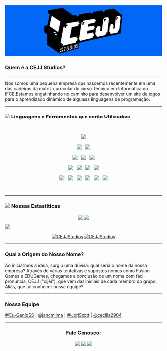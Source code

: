 ![Design and Development](https://github.com/CEJJStudios/CEJJStudios/blob/main/CEJJV1BANNER.png)

### Quem é a CEJJ Studios?

---

Nós somos uma pequena empresa que nascemos recentemente em uma das cadeiras da matriz curricular do curso Técnico em Informática no IFCE.Estamos engatinhando no caminho para desenvolver um site de jogos para o aprendizado dinâmico de algumas linguagens de programação.

---

### <img src="https://media2.giphy.com/media/QssGEmpkyEOhBCb7e1/giphy.gif?cid=ecf05e47a0n3gi1bfqntqmob8g9aid1oyj2wr3ds3mg700bl&rid=giphy.gif" width ="25"><b> Linguagens e Ferramentas que serão Utilizadas:</b>

<br>

<p  align="center">

<img src="https://img.shields.io/badge/javascript%20-%23323330.svg?&style=for-the-badge&logo=javascript&logoColor=%23F7DF1E" height="25"/>
  </p>
  
<p  align="center">

<img src="https://img.shields.io/badge/html5-%23E34F26.svg?style=for-the-badge&logo=html5&logoColor=white" height="25"/>  
  &nbsp;
<img src="https://img.shields.io/badge/css3-%231572B6.svg?style=for-the-badge&logo=css3&logoColor=white" height="25"/>
  </p>
  
  <p  align="center">

  
<img src="https://img.shields.io/badge/react-00000F?style=for-the-badge&logo=reacte&logoColor=white" height="25"/>
  &nbsp;
<img src="https://img.shields.io/badge/Firebase-00000F?style=for-the-badge&logo=firebase&logoColor=white" height="25"/>
  &nbsp;
<img src="https://img.shields.io/badge/Visual%20Studio%20Code-0078d7.svg?style=for-the-badge&logo=visual-studio-code&logoColor=white" height="25"/>  
 </p>
 
 <p  align="center">

  
<img src="https://img.shields.io/badge/github-%23121011.svg?style=for-the-badge&logo=github&logoColor=white" height="25">
  &nbsp;

<img src="https://img.shields.io/badge/C-00599C?style=for-the-badge&logo=c&logoColor=white" height="25">
&nbsp;
  
  <img src="(https://img.shields.io/badge/RPGMaker-%2300C4CC.svg?style=for-the-badge&logo=RPGMaker&logoColor=white" height="25">
&nbsp;
  
<img src="https://img.shields.io/badge/C%2B%2B-00599C?style=for-the-badge&logo=c%2B%2B&logoColor=white" height="25">
</p>
<p align="center">

<img src="https://img.shields.io/badge/Java-ED8B00?style=for-the-badge&logo=java&logoColor=white" height="25">
&nbsp;
  <img src="https://img.shields.io/badge/MySQL-00000F?style=for-the-badge&logo=mysql&logoColor=white" height="25">
&nbsp;
    <img src="https://img.shields.io/badge/conda-342B029.svg?&style=for-the-badge&logo=anaconda&logoColor=white" height="25">
&nbsp;
    <img src="https://img.shields.io/badge/pycharm-143?style=for-the-badge&logo=pycharm&logoColor=black&color=black&labelColor=green" height="25">
&nbsp;
  <img src="https://img.shields.io/badge/sublime_text-%23575757.svg?&style=for-the-badge&logo=sublime-text&logoColor=important" height="25">
&nbsp;
  <img src="https://img.shields.io/badge/Visual_Studio_Code-0078D4?style=for-the-badge&logo=visual%20studio%20code&logoColor=white" height="25">

</p>
<br>

---

### <img src="https://media.giphy.com/media/iY8CRBdQXODJSCERIr/giphy.gif" width="25"> <b>Nossas Estastíticas</b>


<p align="center">
<a href="https://github.com/CEJJStudios/">
  <img align="center" src="https://github-readme-stats.vercel.app/api?username=CEJJStudios&include_all_commits=true&count_private=true&show_icons=true&line_height=20&title_color=7A7ADB&icon_color=2234AE&text_color=D3D3D3&bg_color=0,000000,130F40" width="450"/>
</a>
 
<a href="https://github.com/CEJJStudios">
  <img align="center" src="https://github-readme-streak-stats.herokuapp.com/?user=CEJJStudios&theme=blueberry" width="380"/>
</a>
</p>

<img src="https://user-images.githubusercontent.com/73097560/115834477-dbab4500-a447-11eb-908a-139a6edaec5c.gif"></a>

<p align="center">
    <a href="https://github.com/CEJJStudios"><img src="https://github-profile-summary-cards.vercel.app/api/cards/profile-details?username=CEJJStudios&theme=tokyonight&hide_border=true"  width="520" alt="CEJJStudios"/></a>
<a href="https://github.com/CEJJStudios"><img src="https://github-readme-stats.vercel.app/api/top-langs?username=CEJJStudios&show_icons=true&locale=en&layout=compact&theme=tokyonight" width="320"  alt="CEJJStudios"/></a>
</p>

---

### Qual a Origem do Nosso Nome?
Ao iniciarmos a ideia, surgiu uma dúvida: qual seria o nome da nossa empresa? Através de várias tentativas e supostos nomes como Fusion Games e EDUGames, chegamos a conclusão de um nome com fácil pronúncia, CEJJ ("cijêi"), que vem das iniciais de cada membro do grupo. Aliás, que tal conhecer nossa equipe?

---

### Nossa Equipe
[@Eu-GenioSS](https://github.com/Eu-GenioSS) | [@jancmlima](https://github.com/jeancmlima) | [@JorjScott](https://github.com/JorjScott) | [@cecilia2904](https://github.com/cecilia2904)

---

<h3 align="center">Fale Conosco:</h3>
<div align="center">

<a href="https://www.instagram.com/cejj_studios/?next=%2F" target="_blank"><img src="https://img.shields.io/badge/-Instagram-%23E4405F?style=for-the-badge&logo=instagram&logoColor=white" target="_blank"></a>
<a href = "mailto:cejjstudios@gmail.com"><img src="https://img.shields.io/badge/-Gmail-%23333?style=for-the-badge&logo=gmail&logoColor=white" target="_blank"></a>
<a href="https://www.linkedin.com" target="_blank"><img src="https://img.shields.io/badge/linkedin-%230077B5.svg?&style=for-the-badge&logo=linkedin&logoColor=white" target="_blank"></a>
  
</div>


<!---## Nosso Contato
<img src="" width="512" >--->
